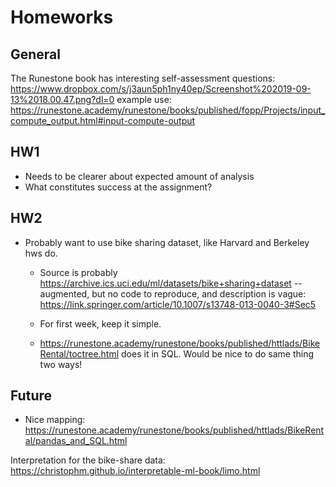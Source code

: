 # Homeworks

## General

The Runestone book has interesting self-assessment questions:
https://www.dropbox.com/s/j3aun5ph1ny40ep/Screenshot%202019-09-13%2018.00.47.png?dl=0
example use: https://runestone.academy/runestone/books/published/fopp/Projects/input_compute_output.html#input-compute-output


## HW1

* Needs to be clearer about expected amount of analysis
* What constitutes success at the assignment?

## HW2

* Probably want to use bike sharing dataset, like Harvard and Berkeley hws do.
  * Source is probably https://archive.ics.uci.edu/ml/datasets/bike+sharing+dataset -- augmented, but no code to reproduce, and description is vague: https://link.springer.com/article/10.1007/s13748-013-0040-3#Sec5

  * For first week, keep it simple.
  * https://runestone.academy/runestone/books/published/httlads/BikeRental/toctree.html does it in SQL. Would be nice to do same thing two ways!

## Future
  * Nice mapping: https://runestone.academy/runestone/books/published/httlads/BikeRental/pandas_and_SQL.html


Interpretation for the bike-share data: https://christophm.github.io/interpretable-ml-book/limo.html
